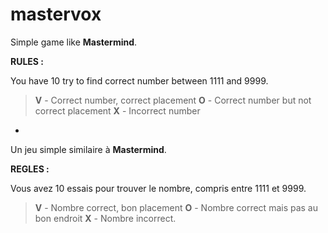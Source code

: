 # mastervox

Simple game like **Mastermind**.

**RULES :**

You have 10 try to find correct number between 1111 and 9999.

> **V** - Correct number, correct placement
> **O** - Correct number but not correct placement
> **X** - Incorrect number

-

Un jeu simple similaire à **Mastermind**.

**REGLES :**

Vous avez 10 essais pour trouver le nombre, compris entre 1111 et 9999.

> **V** - Nombre correct, bon placement
> **O** - Nombre correct mais pas au bon endroit
> **X** - Nombre incorrect.

